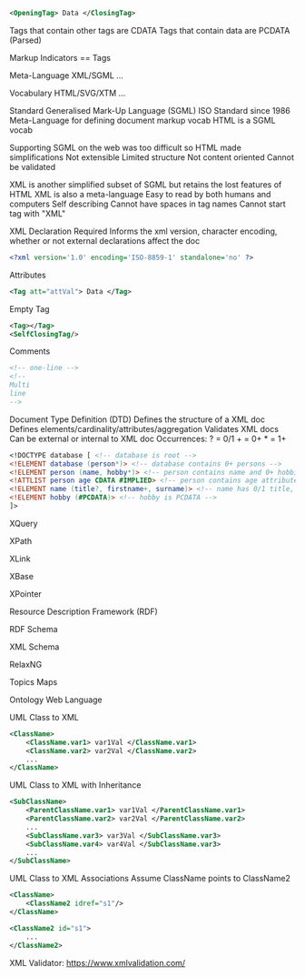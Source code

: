 
```xml
<OpeningTag> Data </ClosingTag>
```

Tags that contain other tags are CDATA
Tags that contain data are PCDATA (Parsed)

Markup Indicators == Tags

Meta-Language
	XML/SGML
	...

Vocabulary
	HTML/SVG/XTM
	...

Standard Generalised Mark-Up Language (SGML)
	ISO Standard since 1986
	Meta-Language for defining document markup vocab
	HTML is a SGML vocab

Supporting SGML on the web was too difficult so HTML made simplifications
	Not extensible 
	Limited structure
	Not content oriented
	Cannot be validated 

XML is another simplified subset of SGML but retains the lost features of HTML
	XML is also a meta-language
	Easy to read by both humans and computers
	Self describing
	Cannot have spaces in tag names
	Cannot start tag with "XML"

XML Declaration 
	Required 
	Informs the xml version, character encoding, whether or not external declarations affect the doc
```xml
<?xml version='1.0' encoding='ISO-8859-1' standalone='no' ?>
```

Attributes
```xml
<Tag att="attVal"> Data </Tag>
```

Empty Tag
```xml
<Tag></Tag>
<SelfClosingTag/>
```

Comments
```xml
<!-- one-line -->
<!--
Multi
line
-->
```

Document Type Definition (DTD)
	Defines the structure of a XML doc
	Defines elements/cardinality/attributes/aggregation 
	Validates XML docs
	Can be external or internal to XML doc
	Occurrences:
		$?$ = 0/1
		$+$ = 0+
		$*$ = 1+
```dtd
<!DOCTYPE database [ <!-- database is root -->
<!ELEMENT database (person*)> <!-- database contains 0+ persons -->
<!ELEMENT person (name, hobby*)> <!-- person contains name and 0+ hobbies -->
<!ATTLIST person age CDATA #IMPLIED> <!-- person contains age attribute ??? -->
<!ELEMENT name (title?, firstname+, surname)> <!-- name has 0/1 title, 1+ firstname and a surname -->
<!ELEMENT hobby (#PCDATA)> <!-- hobby is PCDATA -->
]>
```

XQuery

XPath

XLink

XBase

XPointer

Resource Description Framework (RDF)

RDF Schema

XML Schema

RelaxNG

Topics Maps

Ontology Web Language

UML Class to XML
```xml
<ClassName>
	<ClassName.var1> var1Val </ClassName.var1>
	<ClassName.var2> var2Val </ClassName.var2>
	...
</ClassName>
```

UML Class to XML with Inheritance
```xml
<SubClassName>
	<ParentClassName.var1> var1Val </ParentClassName.var1>
	<ParentClassName.var2> var2Val </ParentClassName.var2>
	...
	<SubClassName.var3> var3Val </SubClassName.var3>
	<SubClassName.var4> var4Val </SubClassName.var3>
	...
</SubClassName>
```

UML Class to XML Associations
Assume ClassName points to ClassName2
```xml
<ClassName>
	<ClassName2 idref="s1"/>
</ClassName>

<ClassName2 id="s1">
	...
</ClassName2>
```

XML Validator:
	https://www.xmlvalidation.com/